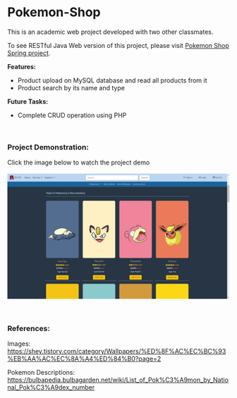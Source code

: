 # Pokemon-Shop
This is an academic web project developed with two other classmates.

To see RESTful Java Web version of this project, please visit [Pokemon Shop Spring project](https://github.com/wontaekoh/Pokemon-Shop-Spring).


**Features:**
- Product upload on MySQL database and read all products from it
- Product search by its name and type

**Future Tasks:**
- Complete CRUD operation using PHP

<br>

### Project Demonstration: 
Click the image below to watch the project demo
<br><br>
[<img src="demo-images/Project-poster.png" width="600"/>](https://youtu.be/MyX94dwdLTw "Click to Watch!")


<br>

### References:
Images: https://shey.tistory.com/category/Wallpapers/%ED%8F%AC%EC%BC%93%EB%AA%AC%EC%8A%A4%ED%84%B0?page=2

Pokemon Descriptions: https://bulbapedia.bulbagarden.net/wiki/List_of_Pok%C3%A9mon_by_National_Pok%C3%A9dex_number
